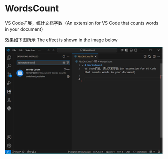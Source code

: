 # WordsCount
VS Code扩展，统计文档字数（An extension for VS Code that counts words in your document）

效果如下图所示 The effect is shown in the image below

![preview](./assets/snapshots/wordscount.png)
